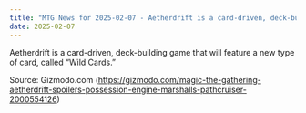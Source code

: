```yaml
---
title: "MTG News for 2025-02-07 - Aetherdrift is a card-driven, deck-building game t..."
date: 2025-02-07
---
```


Aetherdrift is a card-driven, deck-building game that will feature a new type of card, called “Wild Cards.”

Source: Gizmodo.com (https://gizmodo.com/magic-the-gathering-aetherdrift-spoilers-possession-engine-marshalls-pathcruiser-2000554126)
